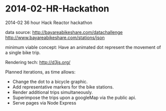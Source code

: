 2014-02-HR-Hackathon
====================

2014-02 36 hour Hack Reactor hackathon

data source:
http://bayareabikeshare.com/datachallenge
http://www.bayareabikeshare.com/stations/json

minimum viable concept:
Have an animated dot represent the movement of a single bike trip.

Rendering tech:
http://d3js.org/

Planned iterations, as time allows:
  * Change the dot to a bicycle graphic.
  * Add representative markers for the bike stations.
  * Render additional trips simultaneously.
  * Superimpose the trips upon a googleMap via the public api.
  * Serve pages via Node Express
